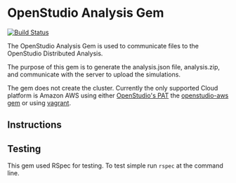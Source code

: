 OpenStudio Analysis Gem
=======================
[![Build Status](https://travis-ci.org/NREL/OpenStudio-analysis-gem.svg?branch=develop)](https://travis-ci.org/NREL/OpenStudio-analysis-gem)

The OpenStudio Analysis Gem is used to communicate files to the OpenStudio Distributed Analysis.

The purpose of this gem is to generate the analysis.json file, analysis.zip, and communicate with the server to upload 
the simulations.

The gem does not create the cluster. Currently the only supported Cloud platform is
Amazon AWS using either [OpenStudio's PAT](https://openstudio.nrel.gov) the [openstudio-aws gem](https://rubygems.org/gems/openstudio-aws) or using [vagrant](http://www.vagrantup.com/).

Instructions
------------

Testing
-------

This gem used RSpec for testing.  To test simple run `rspec` at the command line.


